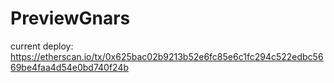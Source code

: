 # PreviewGnars

current deploy: https://etherscan.io/tx/0x625bac02b9213b52e6fc85e6c1fc294c522edbc5669be4faa4d54e0bd740f24b
